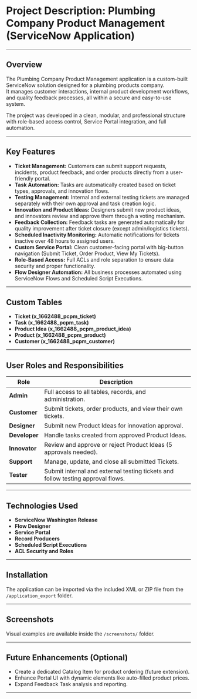 # Project Description: Plumbing Company Product Management (ServiceNow Application)

---

## Overview

The Plumbing Company Product Management application is a custom-built ServiceNow solution designed for a plumbing products company.  
It manages customer interactions, internal product development workflows, and quality feedback processes, all within a secure and easy-to-use system.

The project was developed in a clean, modular, and professional structure with role-based access control, Service Portal integration, and full automation.

---

## Key Features

- **Ticket Management:** Customers can submit support requests, incidents, product feedback, and order products directly from a user-friendly portal.
- **Task Automation:** Tasks are automatically created based on ticket types, approvals, and innovation flows.
- **Testing Management:** Internal and external testing tickets are managed separately with their own approval and task creation logic.
- **Innovation and Product Ideas:** Designers submit new product ideas, and innovators review and approve them through a voting mechanism.
- **Feedback Collection:** Feedback tasks are generated automatically for quality improvement after ticket closure (except admin/logistics tickets).
- **Scheduled Inactivity Monitoring:** Automatic notifications for tickets inactive over 48 hours to assigned users.
- **Custom Service Portal:** Clean customer-facing portal with big-button navigation (Submit Ticket, Order Product, View My Tickets).
- **Role-Based Access:** Full ACLs and role separation to ensure data security and proper functionality.
- **Flow Designer Automation:** All business processes automated using ServiceNow Flows and Scheduled Script Executions.

---

## Custom Tables

- **Ticket (x_1662488_pcpm_ticket)**
- **Task (x_1662488_pcpm_task)**
- **Product Idea (x_1662488_pcpm_product_idea)**
- **Product (x_1662488_pcpm_product)**
- **Customer (x_1662488_pcpm_customer)**

---

## User Roles and Responsibilities

| Role | Description |
|------|-------------|
| **Admin** | Full access to all tables, records, and administration. |
| **Customer** | Submit tickets, order products, and view their own tickets. |
| **Designer** | Submit new Product Ideas for innovation approval. |
| **Developer** | Handle tasks created from approved Product Ideas. |
| **Innovator** | Review and approve or reject Product Ideas (5 approvals needed). |
| **Support** | Manage, update, and close all submitted Tickets. |
| **Tester** | Submit internal and external testing tickets and follow testing approval flows. |

---

## Technologies Used

- **ServiceNow Washington Release**
- **Flow Designer**
- **Service Portal**
- **Record Producers**
- **Scheduled Script Executions**
- **ACL Security and Roles**

---

## Installation

The application can be imported via the included XML or ZIP file from the `/application_export` folder.

---

## Screenshots

Visual examples are available inside the `/screenshots/` folder.

---

## Future Enhancements (Optional)

- Create a dedicated Catalog Item for product ordering (future extension).
- Enhance Portal UI with dynamic elements like auto-filled product prices.
- Expand Feedback Task analysis and reporting.

---
